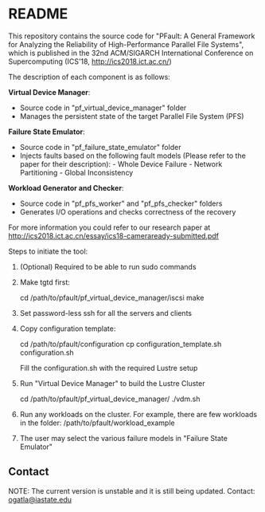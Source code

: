 # README #
This repository contains the source code for "PFault: A General Framework for Analyzing the 
Reliability of High-Performance Parallel File Systems", which is published in the 
32nd ACM/SIGARCH International Conference on Supercomputing (ICS'18, http://ics2018.ict.ac.cn/)

The description of each component is as follows:

**Virtual Device Manager**:
  - Source code in "pf_virtual_device_manager" folder
  - Manages the persistent state of the target Parallel File System (PFS)

**Failure State Emulator**:
  - Source code in "pf_failure_state_emulator" folder
  - Injects faults based on the following fault models (Please refer to the paper 
    for their description):
        - Whole Device Failure
        - Network Partitioning
        - Global Inconsistency

**Workload Generator and Checker**:
  - Source code in "pf_pfs_worker" and "pf_pfs_checker" folders
  - Generates I/O operations and checks correctness of the recovery

For more information you could refer to our research paper 
at http://ics2018.ict.ac.cn/essay/ics18-cameraready-submitted.pdf


Steps to initiate the tool:

  1.  (Optional) Required to be able to run sudo commands

  2.  Make tgtd first:
 
      cd /path/to/pfault/pf_virtual_device_manager/iscsi
      make

  3.  Set password-less ssh for all the servers and clients
  
  4.  Copy configuration template:

      cd /path/to/pfault/configuration
      cp configuration_template.sh configuration.sh

      Fill the configuration.sh with the required Lustre setup

  5.  Run "Virtual Device Manager" to build the Lustre Cluster 

      cd /path/to/pfault/pf_virtual_device_manager/
      ./vdm.sh

  6.  Run any workloads on the cluster. For example, there are few workloads in the folder:
      /path/to/pfault/workload_example
  
  7.  The user may select the various failure models in "Failure State Emulator"

## Contact ##
NOTE: The current version is unstable and it is still being updated. 
Contact: ogatla@iastate.edu 
